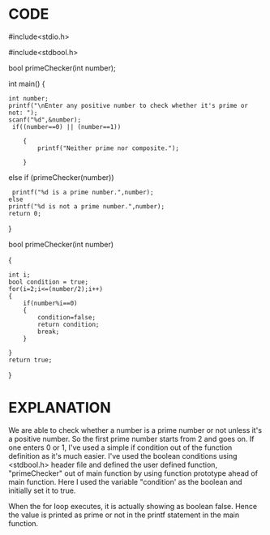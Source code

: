 # CODE
#include<stdio.h>

#include<stdbool.h>

bool primeChecker(int number);

int main()
{

    int number;
    printf("\nEnter any positive number to check whether it's prime or not: ");
    scanf("%d",&number);
     if((number==0) || (number==1))

        {
            printf("Neither prime nor composite.");
            
        }
   else
    if (primeChecker(number))

     printf("%d is a prime number.",number);
    else  
    printf("%d is not a prime number.",number);
    return 0;
}

bool primeChecker(int number)

{

    int i;
    bool condition = true;
    for(i=2;i<=(number/2);i++)
    {
        if(number%i==0)
        {
            condition=false;
            return condition;
            break;
        }
       
    } 
    return true; 
}

# EXPLANATION
We are able to check whether a number is a prime number or not unless it's a positive number. So the first prime number starts from 2 and goes on. If one enters 0 or 1, I've used a simple if condition out of the function definition as it's much easier. I've used the boolean conditions using <stdbool.h> header file and defined the user defined function, "primeChecker" out of main function by using function prototype ahead of main function.
Here I used the variable "condition' as the boolean and initially set it to true.

When the for loop executes, it is actually showing as boolean false. Hence the value is printed as prime or not in the printf statement in the main function.